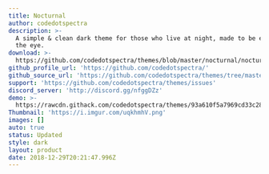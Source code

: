 ```yaml
---
title: Nocturnal
author: codedotspectra
description: >-
  A simple & clean dark theme for those who live at night, made to be easy on
  the eye.
download: >-
  https://github.com/codedotspectra/themes/blob/master/nocturnal/nocturnal.theme.css
github_profile_url: 'https://github.com/codedotspectra/'
github_source_url: 'https://github.com/codedotspectra/themes/tree/master/nocturnal'
support: 'https://github.com/codedotspectra/themes/issues'
discord_server: 'http://discord.gg/nfggDZz'
demo: >-
  https://rawcdn.githack.com/codedotspectra/themes/93a610f5a7969cd33c286a68816ab428f2e2b1a3/nocturnal/nocturnal.theme.css
Thumbnail: 'https://i.imgur.com/uqkhmhV.png'
images: []
auto: true
status: Updated
style: dark
layout: product
date: 2018-12-29T20:21:47.996Z
---
```


